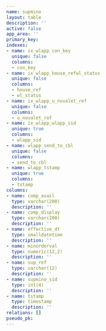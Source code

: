 ```yaml
---
name: supmino
layout: table
description: ''
active: false
app_area: ''
primary_key: 
indexes:
- name: ix_wlapp_con_key
  unique: false
  columns:
  - con_key
- name: ix_wlapp_house_refwl_status
  unique: false
  columns:
  - house_ref
  - wl_status
- name: ix_wlapp_u_novalet_ref
  unique: false
  columns:
  - u_novalet_ref
- name: ix_wlapp_wlapp_sid
  unique: true
  columns:
  - wlapp_sid
- name: wlapp_send_to_cbl
  unique: false
  columns:
  - send_to_cbl
- name: wlapp_tstamp
  unique: true
  columns:
  - tstamp
columns:
- name: comp_avail
  type: varchar(200)
  description: ''
- name: comp_display
  type: varchar(200)
  description: ''
- name: effective_dt
  type: smalldatetime
  description: ''
- name: minorderval
  type: numeric(12,2)
  description: ''
- name: sup_ref
  type: varchar(12)
  description: ''
- name: supmino_sid
  type: int(4)
  description: ''
- name: tstamp
  type: timestamp
  description: ''
relations: []
pseudo_pk: 
---
```


